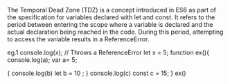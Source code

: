The Temporal Dead Zone (TDZ) is a concept introduced in ES6 as part of the specification for variables declared with let and const. It refers to the period between entering the scope where a variable is declared and the actual declaration being reached in the code. During this period, attempting to access the variable results in a ReferenceError.

eg.1 console.log(x); // Throws a ReferenceError 
let x = 5;
function ex(){ 
    console.log(a); 
    var a= 5;

{ console.log(b) 
let b = 10 ; 
} console.log(c) 
const c = 15; 
} 
ex()
